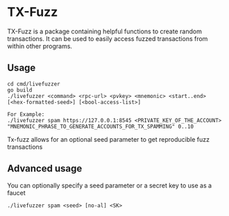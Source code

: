 # TX-Fuzz

TX-Fuzz is a package containing helpful functions to create random transactions. 
It can be used to easily access fuzzed transactions from within other programs.

## Usage

```
cd cmd/livefuzzer
go build
./livefuzzer <command> <rpc-url> <pvkey> <mnemonic> <start..end> [<hex-formatted-seed>] [<bool-access-list>]

For Example:
./livefuzzer spam https://127.0.0.1:8545 <PRIVATE_KEY_OF_THE_ACCOUNT> "MNEMONIC_PHRASE_TO_GENERATE_ACCOUNTS_FOR_TX_SPAMMING" 0..10
```

Tx-fuzz allows for an optional seed parameter to get reproducible fuzz transactions

## Advanced usage
You can optionally specify a seed parameter or a secret key to use as a faucet

```
./livefuzzer spam <seed> [no-al] <SK> 
```
